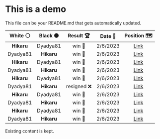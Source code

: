 # This is a demo

This file can be your README.md that gets automatically updated.

<!--START_SECTION:chessStats-->
<!-- Automatically generated with https://github.com/Balastrong/chess-stats-action -->

| White ⚪ | Black ⚫ | Result 🏆 | Date 📅 | Position 🗺️ |
|:---:|:---:|:---:|:---:|:---:|
| **Hikaru** | Dyadya81 | win 🥇 | 2/6/2023 | <a href="http://www.ee.unb.ca/cgi-bin/tervo/fen.pl?select=rq6/5Qk1/2p1nR2/p2pP3/1p1n3P/3P2P1/PPP4K/8 b - -">Link</a> |
| Dyadya81 | **Hikaru** | win 🥇 | 2/6/2023 | <a href="http://www.ee.unb.ca/cgi-bin/tervo/fen.pl?select=7b/7P/4p3/5Pk1/4K3/8/8/6r1 w - -">Link</a> |
| **Hikaru** | Dyadya81 | win 🥇 | 2/6/2023 | <a href="http://www.ee.unb.ca/cgi-bin/tervo/fen.pl?select=8/4P3/8/3pn1k1/8/p7/P5BK/8 b - -">Link</a> |
| Dyadya81 | **Hikaru** | win 🥇 | 2/6/2023 | <a href="http://www.ee.unb.ca/cgi-bin/tervo/fen.pl?select=8/k7/8/1BbN4/Pp5r/1K6/P1P5/8 w - -">Link</a> |
| **Hikaru** | Dyadya81 | win 🥇 | 2/6/2023 | <a href="http://www.ee.unb.ca/cgi-bin/tervo/fen.pl?select=r7/1p4kp/p5p1/3P1p2/P2nr2q/1P5P/1B1R2P1/3Q1RK1 b - -">Link</a> |
| Dyadya81 | **Hikaru** | resigned ❌ | 2/6/2023 | <a href="http://www.ee.unb.ca/cgi-bin/tervo/fen.pl?select=8/8/1q1B1pp1/6kp/p2N4/2P1QP2/1P4P1/6K1 b - -">Link</a> |
| **Hikaru** | Dyadya81 | win 🥇 | 2/6/2023 | <a href="http://www.ee.unb.ca/cgi-bin/tervo/fen.pl?select=6k1/6pp/3p4/3P4/3P1p2/rB2n3/P1N3PP/2R3K1 b - -">Link</a> |
| Dyadya81 | **Hikaru** | win 🥇 | 2/6/2023 | <a href="http://www.ee.unb.ca/cgi-bin/tervo/fen.pl?select=7k/pB3p1P/5P2/4p3/P2n4/4K3/8/2r5 w - -">Link</a> |
| **Hikaru** | Dyadya81 | win 🥇 | 2/6/2023 | <a href="http://www.ee.unb.ca/cgi-bin/tervo/fen.pl?select=8/3k1p2/4p3/p7/P4P2/1nR3Pp/7P/6K1 b - -">Link</a> |
| Dyadya81 | **Hikaru** | win 🥇 | 2/6/2023 | <a href="http://www.ee.unb.ca/cgi-bin/tervo/fen.pl?select=8/5k2/5p2/3ppp2/3P4/p1P2K2/3n4/1R6 w - -">Link</a> |

<!--END_SECTION:chessStats-->

Existing content is kept.
